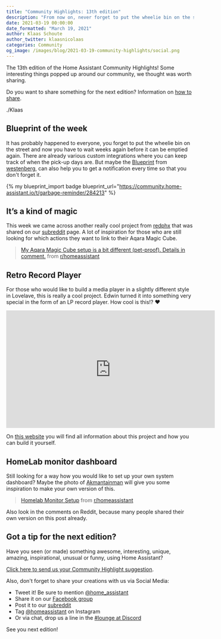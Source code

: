 ```yaml
---
title: "Community Highlights: 13th edition"
description: "From now on, never forget to put the wheelie bin on the street again, link all kinds of actions to your Aqara magic cube and create your own LP record player in Lovelace"
date: 2021-03-19 00:00:00
date_formatted: "March 19, 2021"
author: Klaas Schoute
author_twitter: klaasnicolaas
categories: Community
og_image: /images/blog/2021-03-19-community-highlights/social.png
---
```


The 13th edition of the Home Assistant Community Highlights! Some interesting
things popped up around our community, we thought was worth sharing.

Do you want to share something for the next edition?
Information on [how to share](#got-a-tip-for-the-next-edition).

./Klaas

## Blueprint of the week

It has probably happened to everyone, you forget to put the wheelie bin on the
street and now you have to wait weeks again before it can be emptied again. There
are already various custom integrations where you can keep track of when the pick-up
days are. But maybe the [Blueprint][week_blueprint] from 
[westenberg](https://community.home-assistant.io/u/westenberg), can also help you
to get a notification every time so that you don't forget it.

{% my blueprint_import badge blueprint_url="https://community.home-assistant.io/t/garbage-reminder/284213" %}

## It’s a kind of magic

This week we came across another really cool project from [redphx](https://www.reddit.com/user/redphx/)
that was shared on our [subreddit][reddit] page. A lot of inspiration for those who
are still looking for which actions they want to link to their Aqara Magic Cube.

<blockquote class="reddit-card" data-card-created="1616149831"><a href="https://www.reddit.com/r/homeassistant/comments/m45tca/my_aqara_magic_cube_setup_is_a_bit_different/">My Aqara Magic Cube setup is a bit different (pet-proof). Details in comment.</a> from <a href="http://www.reddit.com/r/homeassistant">r/homeassistant</a></blockquote>
<script async src="{{site.baseurl}}//embed.redditmedia.com/widgets/platform.js" charset="UTF-8"></script>

## Retro Record Player

For those who would like to build a media player in a slightly different style in
Lovelave, this is really a cool project. Edwin turned it into something very special
in the form of an LP record player. How cool is this!? ❤️
<div style="margin:0 auto; text-align:center">
    <iframe width="560" height="315" src="https://www.youtube.com/embed/erKzF6NFixY" frameborder="0" allow="accelerometer; autoplay; clipboard-write; encrypted-media; gyroscope; picture-in-picture" allowfullscreen></iframe>
</div>

On [this website](https://automata.id/record-player/) you will find all information
about this project and how you can build it yourself.

## HomeLab monitor dashboard

Still looking for a way how you would like to set up your own system dashboard? Maybe
the photo of [Akmantainman](https://www.reddit.com/user/Akmantainman/) will give you
some inspiration to make your own version of this.

<blockquote class="reddit-card" data-card-created="1616150627"><a href="https://www.reddit.com/r/homeassistant/comments/m6f23i/homelab_monitor_setup/">Homelab Monitor Setup</a> from <a href="http://www.reddit.com/r/homeassistant">r/homeassistant</a></blockquote>
<script async src="{{site.baseurl}}//embed.redditmedia.com/widgets/platform.js" charset="UTF-8"></script>

Also look in the comments on Reddit, because many people shared their own
version on this post already.

## Got a tip for the next edition?

Have you seen (or made) something awesome, interesting, unique, amazing,
inspirational, unusual or funny, using Home Assistant?

[Click here to send us your Community Highlight suggestion](/suggest-community-highlight).

Also, don't forget to share your creations with us via Social Media:

- Tweet it! Be sure to mention [@home_assistant][twitter]
- Share it on our [Facebook group][facebook-group]
- Post it to our [subreddit][reddit]
- Tag [@homeassistant][instagram] on Instagram
- Or via chat, drop us a line in the [#lounge at Discord][chat]

See you next edition!

[chat]: https://www.home-assistant.io/join-chat
[facebook-group]: https://www.facebook.com/groups/HomeAssistant/
[instagram]: https://www.instagram.com/homeassistant/
[reddit]: https://www.reddit.com/r/homeassistant
[twitter]: https://www.twitter.com/home_assistant
[blueprints]: https://community.home-assistant.io/c/blueprints-exchange
[week_blueprint]: https://community.home-assistant.io/t/garbage-reminder/284213